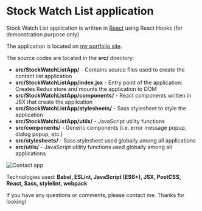# Stock Watch List application
Stock Watch List application is written in [React](https://reactjs.org/) using React Hooks (for demonstration purpose only)

The application is located on [my portfolio site](https://daisukenakano.com/index.php#spa).

The source codes are located in the **src/** directory:
* **src/StockWatchListApp/** - Contains source files used to create the contact list application
* **src/StockWatchListApp/index.jsx** - Entry point of the application: Creates Redux store and mounts the application to DOM
* **src/StockWatchListApp/components/** - React components written in JSX that create the application
* **src/StockWatchListApp/stylesheets/** - Sass stylesheet to style the application
* **src/StockWatchListApp/utils/** - JavaScript utility functions
* **src/components/** - Generic components (i.e. error message popup, dialog popup, etc.)
* **src/stylesheets/** - Sass stylesheet used globally among all applications
* **src/utils/** - JavaScript utility functions used globally among all applications

![Contact app](img/ContactListApp.PNG)

Technologies used: **Babel, ESLint, JavaScript (ES6+), JSX, PostCSS, React, Sass, stylelint, webpack**

If you have any questions or comments, please contact me. Thanks for looking!
